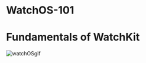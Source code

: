 # WatchOS-101

# Fundamentals of WatchKit

![watchOSgif](https://user-images.githubusercontent.com/19523827/81488686-bcd29380-9274-11ea-8b0b-106d32d6a311.gif)
